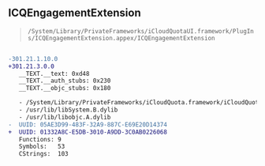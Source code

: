 ## ICQEngagementExtension

> `/System/Library/PrivateFrameworks/iCloudQuotaUI.framework/PlugIns/ICQEngagementExtension.appex/ICQEngagementExtension`

```diff

-301.21.1.10.0
+301.21.3.0.0
   __TEXT.__text: 0xd48
   __TEXT.__auth_stubs: 0x230
   __TEXT.__objc_stubs: 0x180

   - /System/Library/PrivateFrameworks/iCloudQuota.framework/iCloudQuota
   - /usr/lib/libSystem.B.dylib
   - /usr/lib/libobjc.A.dylib
-  UUID: 05AE3D99-483F-32A9-887C-E69E20D14374
+  UUID: 01332A8C-E5DB-3010-A9DD-3C0AB0226068
   Functions: 9
   Symbols:   53
   CStrings:  103

```
